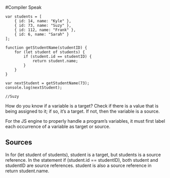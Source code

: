 #Compiler Speak
```
var students = [
    { id: 14, name: "Kyle" },
    { id: 73, name: "Suzy" },
    { id: 112, name: "Frank" },
    { id: 6, name: "Sarah" }
];

function getStudentName(studentID) {
    for (let student of students) {
        if (student.id == studentID) {
            return student.name;
        }
    }
}

var nextStudent = getStudentName(73);
console.log(nextStudent);

//Suzy
```

How do you know if a variable is a target? 
  Check if there is a value that is being assigned to it; if so, it’s a target. If not,
  then the variable is a source.


  For the JS engine to properly handle a program’s variables,
  it must first label each occurrence of a variable as target or
  source.


 
Sources
---------------

  In for (let student of students), student is a target, but students is a source reference. In the
  statement if (student.id == studentID), both student
  and studentID are source references. student is also a
  source reference in return student.name.